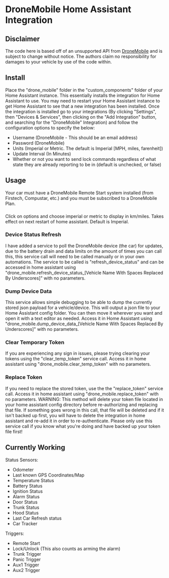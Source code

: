 # DroneMobile Home Assistant Integration

## Disclaimer

The code here is based off of an unsupported API from
[DroneMobile](https://www.dronemobile.com/) and is subject to change without
notice. The authors claim no responsibility for damages to your vehicle
by use of the code within.

## Install
Place the "drone_mobile" folder in the "custom_components" folder of your Home Assistant instance. This essentially installs the integration for Home Assistant to use. You may need to restart your Home Assistant instance to get Home Assistant to see that a new integration has been installed. Once the integration is installed go to your integrations (By clicking "Settings", then "Devices & Services", then clicking on the "Add Integration" button, and searching for the "DroneMobile" Integration) and follow the configuration options to specify the below:
- Username (DroneMobile - This should be an email address)
- Password (DroneMobile)
- Units (Imperial or Metric. The default is Imperial [MPH, miles, farenheit])
- Update Interval (In Minutes)
- Whether or not you want to send lock commands regardless of what state they are already reporting to be in (default is unchecked, or false)

## Usage
Your car must have a DroneMobile Remote Start system installed (from Firstech, Compustar, etc.) and you must be subscribed to a DroneMobile Plan.

###
Click on options and choose imperial or metric to display in km/miles. Takes effect on next restart of home assistant. Default is Imperial.

### Device Status Refresh
I have added a service to poll the DroneMobile device (the car) for updates, due to the battery drain and data limits on the amount of times you can call this, this service call will need to be called manually or in your own automations. The service to be called is "refresh_device_status" and can be accessed in home assistant using "drone_mobile.refresh_device_status_[Vehicle Name With Spaces Replaced By Underscores]" with no parameters.

### Dump Device Data
This service allows simple debugging to be able to dump the currently stored json payload for a vehicle/device. This will output a json file to your Home Assistant config folder. You can then move it wherever you want and open it with a text editor as needed. Access it in Home Assistant using "drone_mobile.dump_device_data_[Vehicle Name With Spaces Replaced By Underscores]" with no parameters.

### Clear Temporary Token
If you are experiencing any sign in issues, please trying clearing your tokens using the "clear_temp_token" service call. Access it in home assistant using "drone_mobile.clear_temp_token" with no parameters.

### Replace Token
If you need to replace the stored token, use the the "replace_token" service call. Access it in home assistant using "drone_mobile.replace_token" with no parameters. WARNING: This method will delete your token file located in your home assistant config directory before re-authorizing and replacing that file. If something goes wrong in this call, that file will be deleted and if it isn't backed up first, you will have to delete the integration in home assistant and re-add it in order to re-authenticate. Please only use this service call if you know what you're doing and have backed up your token file first!

## Currently Working

Status Sensors:
- Odometer
- Last known GPS Coordinates/Map
- Temperature Status
- Battery Status
- Ignition Status
- Alarm Status
- Door Status
- Trunk Status
- Hood Status
- Last Car Refresh status
- Car Tracker

Triggers:
- Remote Start
- Lock/Unlock (This also counts as arming the alarm)
- Trunk Trigger
- Panic Trigger
- Aux1 Trigger
- Aux2 Trigger
